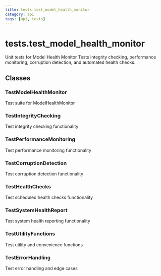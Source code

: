 ```yaml
---
title: tests.test_model_health_monitor
category: api
tags: [api, tests]
---
```


# tests.test_model_health_monitor

Unit tests for Model Health Monitor
Tests integrity checking, performance monitoring, corruption detection,
and automated health checks.

## Classes

### TestModelHealthMonitor

Test suite for ModelHealthMonitor

### TestIntegrityChecking

Test integrity checking functionality

### TestPerformanceMonitoring

Test performance monitoring functionality

### TestCorruptionDetection

Test corruption detection functionality

### TestHealthChecks

Test scheduled health checks functionality

### TestSystemHealthReport

Test system health reporting functionality

### TestUtilityFunctions

Test utility and convenience functions

### TestErrorHandling

Test error handling and edge cases

